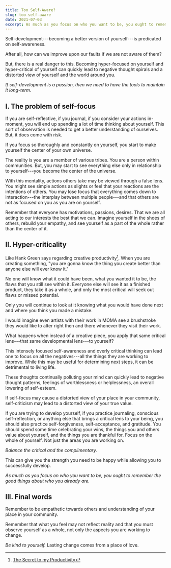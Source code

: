 ```yaml
---
title: Too Self-Aware?
slug: too-self-aware
date: 2021-07-03
excerpt: As much as you focus on who you want to be, you ought to remember the good things about who you already are.
---
```



Self-development---becoming a better version of yourself---is predicated on self-awareness.

After all, how can we improve upon our faults if we are not aware of them?

But, there is a real danger to this. Becoming hyper-focused on yourself and hyper-critical of yourself can quickly lead to negative thought spirals and a distorted view of yourself and the world around you.

*If self-development is a passion, then we need to have the tools to maintain it long-term.*


## I. The problem of self-focus

If you are self-reflective, if you journal, if you consider your actions in-moment, you will end up spending a lot of time thinking about yourself. This sort of observation is needed to get a better understanding of ourselves. But, it does come with risk.

If you focus so thoroughly and constantly on yourself, you start to make yourself the center of your own universe.

The reality is you are a member of various tribes. You are a person within communities. But, you may start to see everything else only in relationship to yourself---you become the center of the universe.

With this mentality, actions others take may be viewed through a false lens. You might see simple actions as slights or feel that your reactions are the intentions of others. You may lose focus that everything comes down to interaction---the interplay between multiple people---and that others are not as focused on you as you are on yourself.

Remember that everyone has motivations, passions, desires. That we are all acting to our interests the best that we can. Imagine yourself in the shoes of others, rebuild your empathy, and see yourself as a part of the whole rather than the center of it.


## II. Hyper-criticality

Like Hank Green says regarding creative productivity[^1]. When you are creating something, "you are gonna know the thing you create better than anyone else will ever know it."

No one will know what it could have been, what you wanted it to be, the flaws that you still see within it. Everyone else will see it as a finished product, they take it as a whole, and only the most critical will seek out flaws or missed potential.

Only you will continue to look at it knowing what you would have done next and where you think you made a mistake.

I would imagine even artists with their work in MOMA see a brushstroke they would like to alter right then and there whenever they visit their work.

What happens when instead of a creative piece, you apply that same critical lens---that same developmental lens---to yourself?

This intensely focused self-awareness and overly critical thinking can lead one to focus on all the negatives---all the things they are working to improve. While this may be useful for determining next steps, it can be detrimental to living life.

These thoughts continually polluting your mind can quickly lead to negative thought patterns, feelings of worthlessness or helplessness, an overall lowering of self-esteem.

If self-focus may cause a distorted view of your place in your community, self-criticism may lead to a distorted view of your true value.

If you are trying to develop yourself, if you practice journaling, conscious self-reflection, or anything else that brings a critical lens to your being, you should also practice self-forgiveness, self-acceptance, and gratitude. You should spend some time celebrating your wins, the things you and others value about yourself, and the things you are thankful for. Focus on the whole of yourself. Not just the areas you are working on.

*Balance the critical and the complimentary.*

This can give you the strength you need to be happy while allowing you to successfully develop.

*As much as you focus on who you want to be, you ought to remember the good things about who you already are.*


## III. Final words

Remember to be empathetic towards others and understanding of your place in your community.

Remember that what you feel may not reflect reality and that you must observe yourself as a whole, not only the aspects you are working to change.

*Be kind to yourself.* Lasting change comes from a place of love.


[^1]: [The Secret to my Productivity](https://youtu.be/1LAhHDEtTD0?t=170)
